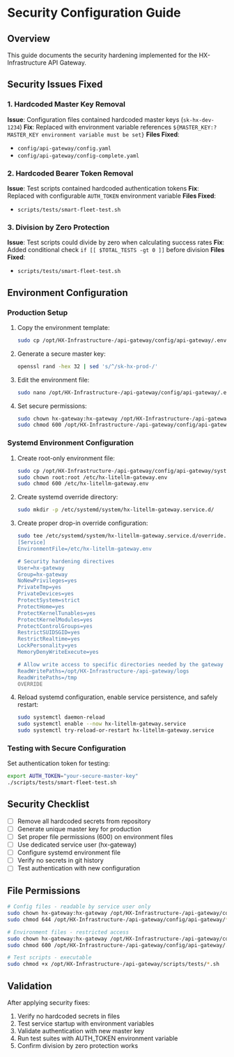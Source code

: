 # Security Configuration Guide

## Overview
This guide documents the security hardening implemented for the HX-Infrastructure API Gateway.

## Security Issues Fixed

### 1. Hardcoded Master Key Removal
**Issue**: Configuration files contained hardcoded master keys (`sk-hx-dev-1234`)
**Fix**: Replaced with environment variable references `${MASTER_KEY:?MASTER_KEY environment variable must be set}`
**Files Fixed**:
- `config/api-gateway/config.yaml` 
- `config/api-gateway/config-complete.yaml`

### 2. Hardcoded Bearer Token Removal
**Issue**: Test scripts contained hardcoded authentication tokens
**Fix**: Replaced with configurable `AUTH_TOKEN` environment variable
**Files Fixed**:
- `scripts/tests/smart-fleet-test.sh`

### 3. Division by Zero Protection
**Issue**: Test scripts could divide by zero when calculating success rates
**Fix**: Added conditional check `if [[ $TOTAL_TESTS -gt 0 ]]` before division
**Files Fixed**:
- `scripts/tests/smart-fleet-test.sh`

## Environment Configuration

### Production Setup
1. Copy the environment template:
   ```bash
   sudo cp /opt/HX-Infrastructure-/api-gateway/config/api-gateway/.env.template /opt/HX-Infrastructure-/api-gateway/config/api-gateway/.env
   ```

2. Generate a secure master key:
   ```bash
   openssl rand -hex 32 | sed 's/^/sk-hx-prod-/'
   ```

3. Edit the environment file:
   ```bash
   sudo nano /opt/HX-Infrastructure-/api-gateway/config/api-gateway/.env
   ```

4. Set secure permissions:
   ```bash
   sudo chown hx-gateway:hx-gateway /opt/HX-Infrastructure-/api-gateway/config/api-gateway/.env
   sudo chmod 600 /opt/HX-Infrastructure-/api-gateway/config/api-gateway/.env

### Systemd Environment Configuration

1. Create root-only environment file:
   ```bash
   sudo cp /opt/HX-Infrastructure-/api-gateway/config/api-gateway/systemd.env /etc/hx-litellm-gateway.env
   sudo chown root:root /etc/hx-litellm-gateway.env
   sudo chmod 600 /etc/hx-litellm-gateway.env
   ```

2. Create systemd override directory:
   ```bash
   sudo mkdir -p /etc/systemd/system/hx-litellm-gateway.service.d/
   ```

3. Create proper drop-in override configuration:
   ```bash
   sudo tee /etc/systemd/system/hx-litellm-gateway.service.d/override.conf > /dev/null << 'OVERRIDE'
   [Service]
   EnvironmentFile=/etc/hx-litellm-gateway.env
   
   # Security hardening directives
   User=hx-gateway
   Group=hx-gateway
   NoNewPrivileges=yes
   PrivateTmp=yes
   PrivateDevices=yes
   ProtectSystem=strict
   ProtectHome=yes
   ProtectKernelTunables=yes
   ProtectKernelModules=yes
   ProtectControlGroups=yes
   RestrictSUIDSGID=yes
   RestrictRealtime=yes
   LockPersonality=yes
   MemoryDenyWriteExecute=yes
   
   # Allow write access to specific directories needed by the gateway
   ReadWritePaths=/opt/HX-Infrastructure-/api-gateway/logs
   ReadWritePaths=/tmp
   OVERRIDE
   ```

4. Reload systemd configuration, enable service persistence, and safely restart:
   ```bash
   sudo systemctl daemon-reload
   sudo systemctl enable --now hx-litellm-gateway.service
   sudo systemctl try-reload-or-restart hx-litellm-gateway.service
   ```

### Testing with Secure Configuration
Set authentication token for testing:
```bash
export AUTH_TOKEN="your-secure-master-key"
./scripts/tests/smart-fleet-test.sh
```

## Security Checklist
- [ ] Remove all hardcoded secrets from repository
- [ ] Generate unique master key for production
- [ ] Set proper file permissions (600) on environment files
- [ ] Use dedicated service user (hx-gateway)
- [ ] Configure systemd environment file
- [ ] Verify no secrets in git history
- [ ] Test authentication with new configuration

## File Permissions
```bash
# Config files - readable by service user only
sudo chown hx-gateway:hx-gateway /opt/HX-Infrastructure-/api-gateway/config/api-gateway/*.yaml
sudo chmod 644 /opt/HX-Infrastructure-/api-gateway/config/api-gateway/*.yaml

# Environment files - restricted access
sudo chown hx-gateway:hx-gateway /opt/HX-Infrastructure-/api-gateway/config/api-gateway/.env
sudo chmod 600 /opt/HX-Infrastructure-/api-gateway/config/api-gateway/.env

# Test scripts - executable
sudo chmod +x /opt/HX-Infrastructure-/api-gateway/scripts/tests/*.sh
```

## Validation
After applying security fixes:
1. Verify no hardcoded secrets in files
2. Test service startup with environment variables
3. Validate authentication with new master key
4. Run test suites with AUTH_TOKEN environment variable
5. Confirm division by zero protection works
